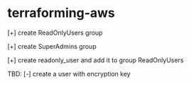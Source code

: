 # terraforming-aws

[+] create ReadOnlyUsers group

[+] create SuperAdmins group

[+] create readonly_user and add it to group ReadOnlyUsers 


TBD: 
[-] create a user with encryption key